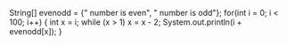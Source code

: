 String[] evenodd = {" number is even", " number is odd"};
for(int i = 0; i < 100; i++)
{
    int x = i;
    while (x > 1) x = x - 2;
    System.out.println(i + evenodd[x]);
}

